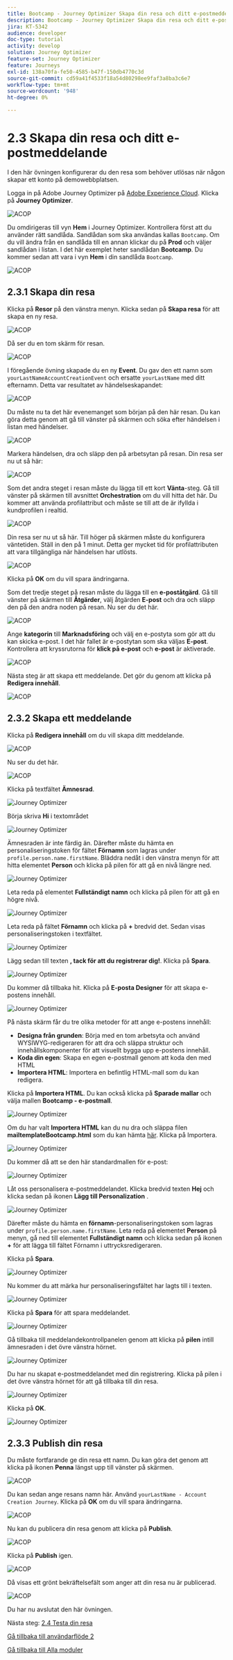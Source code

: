 ```yaml
---
title: Bootcamp - Journey Optimizer Skapa din resa och ditt e-postmeddelande
description: Bootcamp - Journey Optimizer Skapa din resa och ditt e-postmeddelande
jira: KT-5342
audience: developer
doc-type: tutorial
activity: develop
solution: Journey Optimizer
feature-set: Journey Optimizer
feature: Journeys
exl-id: 138a70fa-fe50-4585-b47f-150db4770c3d
source-git-commit: cd59a41f4533f18a54d80298ee9faf3a8ba3c6e7
workflow-type: tm+mt
source-wordcount: '948'
ht-degree: 0%

---
```


# 2.3 Skapa din resa och ditt e-postmeddelande

I den här övningen konfigurerar du den resa som behöver utlösas när någon skapar ett konto på demowebbplatsen.

Logga in på Adobe Journey Optimizer på [Adobe Experience Cloud](https://experience.adobe.com). Klicka på **Journey Optimizer**.

![ACOP](./images/acophome.png)

Du omdirigeras till vyn **Hem** i Journey Optimizer. Kontrollera först att du använder rätt sandlåda. Sandlådan som ska användas kallas `Bootcamp`. Om du vill ändra från en sandlåda till en annan klickar du på **Prod** och väljer sandlådan i listan. I det här exemplet heter sandlådan **Bootcamp**. Du kommer sedan att vara i vyn **Hem** i din sandlåda `Bootcamp`.

![ACOP](./images/acoptriglp.png)

## 2.3.1 Skapa din resa

Klicka på **Resor** på den vänstra menyn. Klicka sedan på **Skapa resa** för att skapa en ny resa.

![ACOP](./images/createjourney.png)

Då ser du en tom skärm för resan.

![ACOP](./images/journeyempty.png)

I föregående övning skapade du en ny **Event**. Du gav den ett namn som `yourLastNameAccountCreationEvent` och ersatte `yourLastName` med ditt efternamn. Detta var resultatet av händelseskapandet:

![ACOP](./images/eventdone.png)

Du måste nu ta det här evenemanget som början på den här resan. Du kan göra detta genom att gå till vänster på skärmen och söka efter händelsen i listan med händelser.

![ACOP](./images/eventlist.png)

Markera händelsen, dra och släpp den på arbetsytan på resan. Din resa ser nu ut så här:

![ACOP](./images/journeyevent.png)

Som det andra steget i resan måste du lägga till ett kort **Vänta**-steg. Gå till vänster på skärmen till avsnittet **Orchestration** om du vill hitta det här. Du kommer att använda profilattribut och måste se till att de är ifyllda i kundprofilen i realtid.

![ACOP](./images/journeywait.png)

Din resa ser nu ut så här. Till höger på skärmen måste du konfigurera väntetiden. Ställ in den på 1 minut. Detta ger mycket tid för profilattributen att vara tillgängliga när händelsen har utlösts.

![ACOP](./images/journeywait1.png)

Klicka på **OK** om du vill spara ändringarna.

Som det tredje steget på resan måste du lägga till en **e-poståtgärd**. Gå till vänster på skärmen till **Åtgärder**, välj åtgärden **E-post** och dra och släpp den på den andra noden på resan. Nu ser du det här.

![ACOP](./images/journeyactions.png)

Ange **kategorin** till **Marknadsföring** och välj en e-postyta som gör att du kan skicka e-post. I det här fallet är e-postytan som ska väljas **E-post**. Kontrollera att kryssrutorna för **klick på e-post** och **e-post** är aktiverade.

![ACOP](./images/journeyactions1.png)

Nästa steg är att skapa ett meddelande. Det gör du genom att klicka på **Redigera innehåll**.

![ACOP](./images/journeyactions2.png)

## 2.3.2 Skapa ett meddelande

Klicka på **Redigera innehåll** om du vill skapa ditt meddelande.

![ACOP](./images/journeyactions2.png)

Nu ser du det här.

![ACOP](./images/journeyactions3.png)

Klicka på textfältet **Ämnesrad**.

![Journey Optimizer](./images/msg5.png)

Börja skriva **Hi** i textområdet

![Journey Optimizer](./images/msg6.png)

Ämnesraden är inte färdig än. Därefter måste du hämta en personaliseringstoken för fältet **Förnamn** som lagras under `profile.person.name.firstName`. Bläddra nedåt i den vänstra menyn för att hitta elementet **Person** och klicka på pilen för att gå en nivå längre ned.

![Journey Optimizer](./images/msg7.png)

Leta reda på elementet **Fullständigt namn** och klicka på pilen för att gå en högre nivå.

![Journey Optimizer](./images/msg8.png)

Leta reda på fältet **Förnamn** och klicka på **+** bredvid det. Sedan visas personaliseringstoken i textfältet.

![Journey Optimizer](./images/msg9.png)

Lägg sedan till texten **, tack för att du registrerar dig!**. Klicka på **Spara**.

![Journey Optimizer](./images/msg10.png)

Du kommer då tillbaka hit. Klicka på **E-posta Designer** för att skapa e-postens innehåll.

![Journey Optimizer](./images/msg11.png)

På nästa skärm får du tre olika metoder för att ange e-postens innehåll:

- **Designa från grunden**: Börja med en tom arbetsyta och använd WYSIWYG-redigeraren för att dra och släppa struktur och innehållskomponenter för att visuellt bygga upp e-postens innehåll.
- **Koda din egen**: Skapa en egen e-postmall genom att koda den med HTML
- **Importera HTML**: Importera en befintlig HTML-mall som du kan redigera.

Klicka på **Importera HTML**. Du kan också klicka på **Sparade mallar** och välja mallen **Bootcamp - e-postmall**.

![Journey Optimizer](./images/msg12.png)

Om du har valt **Importera HTML** kan du nu dra och släppa filen **mailtemplateBootcamp.html** som du kan hämta [här](../../assets/html/mailtemplatebootcamp.html.zip). Klicka på Importera.

![Journey Optimizer](./images/msg13.png)

Du kommer då att se den här standardmallen för e-post:

![Journey Optimizer](./images/msg14.png)

Låt oss personalisera e-postmeddelandet. Klicka bredvid texten **Hej** och klicka sedan på ikonen **Lägg till Personalization** .

![Journey Optimizer](./images/msg35.png)

Därefter måste du hämta en **förnamn**-personaliseringstoken som lagras under `profile.person.name.firstName`. Leta reda på elementet **Person** på menyn, gå ned till elementet **Fullständigt namn** och klicka sedan på ikonen **+** för att lägga till fältet Förnamn i uttrycksredigeraren.

Klicka på **Spara**.

![Journey Optimizer](./images/msg36.png)

Nu kommer du att märka hur personaliseringsfältet har lagts till i texten.

![Journey Optimizer](./images/msg37.png)

Klicka på **Spara** för att spara meddelandet.

![Journey Optimizer](./images/msg55.png)

Gå tillbaka till meddelandekontrollpanelen genom att klicka på **pilen** intill ämnesraden i det övre vänstra hörnet.

![Journey Optimizer](./images/msg56.png)

Du har nu skapat e-postmeddelandet med din registrering. Klicka på pilen i det övre vänstra hörnet för att gå tillbaka till din resa.

![Journey Optimizer](./images/msg57.png)

Klicka på **OK**.

![Journey Optimizer](./images/msg57a.png)

## 2.3.3 Publish din resa

Du måste fortfarande ge din resa ett namn. Du kan göra det genom att klicka på ikonen **Penna** längst upp till vänster på skärmen.

![ACOP](./images/journeyname.png)

Du kan sedan ange resans namn här. Använd `yourLastName - Account Creation Journey`. Klicka på **OK** om du vill spara ändringarna.

![ACOP](./images/journeyname1.png)

Nu kan du publicera din resa genom att klicka på **Publish**.

![ACOP](./images/publishjourney.png)

Klicka på **Publish** igen.

![ACOP](./images/publish1.png)

Då visas ett grönt bekräftelsefält som anger att din resa nu är publicerad.

![ACOP](./images/published.png)

Du har nu avslutat den här övningen.

Nästa steg: [2.4 Testa din resa](./ex4.md)

[Gå tillbaka till användarflöde 2](./uc2.md)

[Gå tillbaka till Alla moduler](../../overview.md)